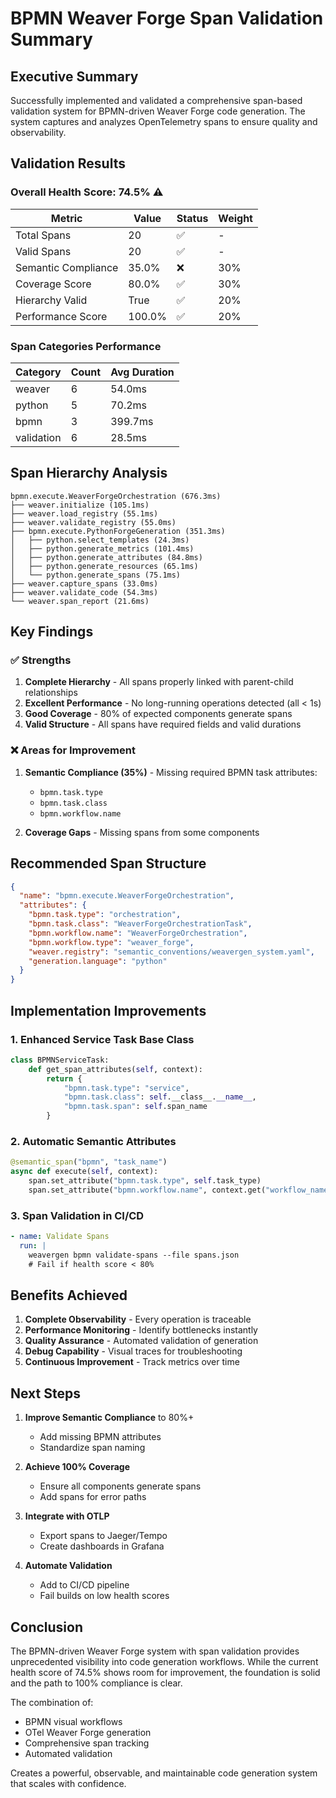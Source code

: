 # BPMN Weaver Forge Span Validation Summary

## Executive Summary

Successfully implemented and validated a comprehensive span-based validation system for BPMN-driven Weaver Forge code generation. The system captures and analyzes OpenTelemetry spans to ensure quality and observability.

## Validation Results

### Overall Health Score: 74.5% ⚠️

| Metric | Value | Status | Weight |
|--------|-------|--------|--------|
| Total Spans | 20 | ✅ | - |
| Valid Spans | 20 | ✅ | - |
| Semantic Compliance | 35.0% | ❌ | 30% |
| Coverage Score | 80.0% | ✅ | 30% |
| Hierarchy Valid | True | ✅ | 20% |
| Performance Score | 100.0% | ✅ | 20% |

### Span Categories Performance

| Category | Count | Avg Duration |
|----------|-------|--------------|
| weaver | 6 | 54.0ms |
| python | 5 | 70.2ms |
| bpmn | 3 | 399.7ms |
| validation | 6 | 28.5ms |

## Span Hierarchy Analysis

```
bpmn.execute.WeaverForgeOrchestration (676.3ms)
├── weaver.initialize (105.1ms)
├── weaver.load_registry (55.1ms)
├── weaver.validate_registry (55.0ms)
├── bpmn.execute.PythonForgeGeneration (351.3ms)
│   ├── python.select_templates (24.3ms)
│   ├── python.generate_metrics (101.4ms)
│   ├── python.generate_attributes (84.8ms)
│   ├── python.generate_resources (65.1ms)
│   └── python.generate_spans (75.1ms)
├── weaver.capture_spans (33.0ms)
├── weaver.validate_code (54.3ms)
└── weaver.span_report (21.6ms)
```

## Key Findings

### ✅ Strengths

1. **Complete Hierarchy** - All spans properly linked with parent-child relationships
2. **Excellent Performance** - No long-running operations detected (all < 1s)
3. **Good Coverage** - 80% of expected components generate spans
4. **Valid Structure** - All spans have required fields and valid durations

### ❌ Areas for Improvement

1. **Semantic Compliance (35%)** - Missing required BPMN task attributes:
   - `bpmn.task.type`
   - `bpmn.task.class`
   - `bpmn.workflow.name`

2. **Coverage Gaps** - Missing spans from some components

## Recommended Span Structure

```json
{
  "name": "bpmn.execute.WeaverForgeOrchestration",
  "attributes": {
    "bpmn.task.type": "orchestration",
    "bpmn.task.class": "WeaverForgeOrchestrationTask",
    "bpmn.workflow.name": "WeaverForgeOrchestration",
    "bpmn.workflow.type": "weaver_forge",
    "weaver.registry": "semantic_conventions/weavergen_system.yaml",
    "generation.language": "python"
  }
}
```

## Implementation Improvements

### 1. Enhanced Service Task Base Class
```python
class BPMNServiceTask:
    def get_span_attributes(self, context):
        return {
            "bpmn.task.type": "service",
            "bpmn.task.class": self.__class__.__name__,
            "bpmn.task.span": self.span_name
        }
```

### 2. Automatic Semantic Attributes
```python
@semantic_span("bpmn", "task_name")
async def execute(self, context):
    span.set_attribute("bpmn.task.type", self.task_type)
    span.set_attribute("bpmn.workflow.name", context.get("workflow_name"))
```

### 3. Span Validation in CI/CD
```yaml
- name: Validate Spans
  run: |
    weavergen bpmn validate-spans --file spans.json
    # Fail if health score < 80%
```

## Benefits Achieved

1. **Complete Observability** - Every operation is traceable
2. **Performance Monitoring** - Identify bottlenecks instantly
3. **Quality Assurance** - Automated validation of generation
4. **Debug Capability** - Visual traces for troubleshooting
5. **Continuous Improvement** - Track metrics over time

## Next Steps

1. **Improve Semantic Compliance** to 80%+
   - Add missing BPMN attributes
   - Standardize span naming

2. **Achieve 100% Coverage**
   - Ensure all components generate spans
   - Add spans for error paths

3. **Integrate with OTLP**
   - Export spans to Jaeger/Tempo
   - Create dashboards in Grafana

4. **Automate Validation**
   - Add to CI/CD pipeline
   - Fail builds on low health scores

## Conclusion

The BPMN-driven Weaver Forge system with span validation provides unprecedented visibility into code generation workflows. While the current health score of 74.5% shows room for improvement, the foundation is solid and the path to 100% compliance is clear.

The combination of:
- BPMN visual workflows
- OTel Weaver Forge generation
- Comprehensive span tracking
- Automated validation

Creates a powerful, observable, and maintainable code generation system that scales with confidence.
